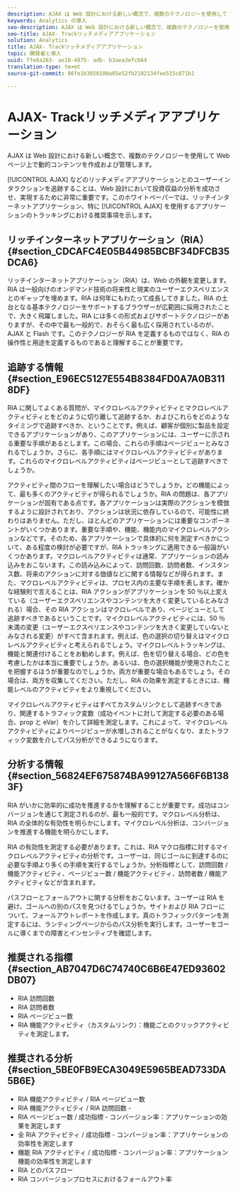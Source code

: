 ```yaml
---
description: AJAX は Web 設計における新しい概念で、複数のテクノロジーを使用して Web ページ上で動的コンテンツを作成および管理します。
keywords: Analytics の導入
seo-description: AJAX は Web 設計における新しい概念で、複数のテクノロジーを使用して Web ページ上で動的コンテンツを作成および管理します。
seo-title: AJAX- Trackリッチメディアアプリケーション
solution: Analytics
title: AJAX- Trackリッチメディアアプリケーション
topic: 開発者と導入
uuid: ffe6a263- ae18-4875- adb- b3aea3efcb64
translation-type: tm+mt
source-git-commit: 86fe1b3650100a05e52fb2102134fee515c871b1

---
```



# AJAX- Trackリッチメディアアプリケーション

AJAX は Web 設計における新しい概念で、複数のテクノロジーを使用して Web ページ上で動的コンテンツを作成および管理します。

[!UICONTROL AJAX] などのリッチメディアアプリケーションとのユーザーインタラクションを追跡することは、Web 設計において投資収益の分析を成功させ、実現するために非常に重要です。このホワイトペーパーでは、リッチインターネットアプリケーション、特に [!UICONTROL AJAX] を使用するアプリケーションのトラッキングにおける推奨事項を示します。

## リッチインターネットアプリケーション（RIA） {#section_CDCAFC4E05B44985BCBF34DFCB35DCA6}

リッチインターネットアプリケーション（RIA）は、Web の外観を変更します。RIA は一般向けのオンデマンド技術の将来性と現実のユーザーエクスペリエンスとのギャップを埋めます。RIA は何年にもわたって成長してきました。RIA の土台となる基本テクノロジーをサポートするブラウザーが広範囲に採用されたことで、大きく飛躍しました。RIA には多くの形式およびサポートテクノロジーがありますが、その中で最も一般的で、おそらく最も広く採用されているのが、AJAX と Flash です。このテクノロジーが RIA を定義するものではなく、RIA の操作性と用途を定義するものであると理解することが重要です。

## 追跡する情報 {#section_E96EC5127E554B8384FD0A7A0B3118DF}

RIA に関してよくある質問が、マイクロレベルアクティビティとマクロレベルアクティビティとをどのように切り離して追跡するか、およびこれらをどのようなタイミングで追跡すべきか、ということです。例えば、顧客が個別に製品を設定できるアプリケーションがあり、このアプリケーションには、ユーザーに示される重要な手順があるとします。この場合、これらの手順はページビューとみなされるでしょうか。さらに、各手順にはマイクロレベルアクティビティがあります。これらのマイクロレベルアクティビティはページビューとして追跡すべきでしょうか。

アクティビティ間のフローを理解したい場合はどうでしょうか。どの機能によって、最も多くのアクティビティが得られるでしょうか。RIA の問題は、各アプリケーションが固有である点です。各アプリケーションは実際のアクションを模倣するように設計されており、アクションは状況に依存しているので、可能性に終わりはありません。ただし、ほとんどのアプリケーションには重要なコンポーネントがいくつかあります。重要な手順や、機能、機能内のマイクロレベルアクションなどです。そのため、各アプリケーションで具体的に何を測定すべきかについて、ある程度の検討が必要ですが、RIA トラッキングに適用できる一般論がいくつかあります。マクロレベルアクティビティは通常、アプリケーションの読み込みをおこないます。この読み込みによって、訪問回数、訪問者数、インスタンス数、将来のアクションに対する価値などに関する情報などが得られます。また、マクロレベルアクティビティは、プロセス内の主要な手順を表します。確かな経験則で言えることは、RIA アクションがアプリケーションを 50 ％以上変えている（ユーザーエクスペリエンスやコンテンツを大きく変更しているとみなされる）場合、その RIA アクションはマクロレベルであり、ページビューとして追跡すべきであるということです。マイクロレベルアクティビティには、50 ％未満の変更（ユーザーエクスペリエンスやコンテンツを大きく変更していないとみなされる変更）がすべて含まれます。例えば、色の選択の切り替えはマイクロレベルアクティビティと考えられるでしょう。マイクロレベルトラッキングは、機能と関連付けることをお勧めします。例えば、色を切り替える場合、どの色を考慮したかは本当に重要でしょうか。あるいは、色の選択機能が使用されたことを把握するほうが重要なのでしょうか。両方が重要な場合もあるでしょう。その場合は、両方を収集してください。ただし、RIA の効果を測定するときには、機能レベルのアクティビティをより重視してください。

マイクロレベルアクティビティはすべてカスタムリンクとして追跡すべきであり、関連するトラフィック変数（成功イベントに対して測定する必要のある場合、prop と eVar）を介して詳細を測定します。これによって、マイクロレベルアクティビティによりページビューが水増しされることがなくなり、またトラフィック変数を介してパス分析ができるようになります。

## 分析する情報 {#section_56824EF675874BA99127A566F6B1383F}

RIA がいかに効率的に成功を推進するかを理解することが重要です。成功はコンバージョンを通じて測定されるのが、最も一般的です。マクロレベル分析は、RIA の全体的な有効性を明らかにします。マイクロレベル分析は、コンバージョンを推進する機能を明らかにします。

RIA の有効性を測定する必要があります。これは、RIA マクロ指標に対するマイクロレベルアクティビティの分析です。ユーザーは、同じゴールに到達するのに必要な手順より多くの手順を実行するでしょうか。分析指標として、訪問回数 / 機能アクティビティ、ページビュー数 / 機能アクティビティ、訪問者数 / 機能アクティビティなどが含まれます。

パスフローとフォールアウトに関する分析をおこないます。ユーザーは RIA を避け、ゴールへの別のパスを見つけるでしょうか。サイトおよび RIA フローについて、フォールアウトレポートを作成します。真のトラフィックパターンを測定するには、ランティングページからのパス分析を実行します。ユーザーをゴールに導くまでの障害とインセンティブを確認します。

## 推奨される指標 {#section_AB7047D6C74740C6B6E47ED93602DB07}

* RIA 訪問回数
* RIA 訪問者数
* RIA ページビュー数
* RIA 機能アクティビティ（カスタムリンク）：機能ごとのクリックアクティビティを測定します。

## 推奨される分析 {#section_5BE0FB9ECA3049E5965BEAD733DA5B6E}

* RIA 機能アクティビティ / RIA ページビュー数
* RIA 機能アクティビティ / RIA 訪問回数 -
* RIA ページビュー数 / 成功指標 - コンバージョン率：アプリケーションの効果を測定します
* 全 RIA アクティビティ / 成功指標 - コンバージョン率：アプリケーションの効率性を測定します
* 機能 RIA アクティビティ / 成功指標 - コンバージョン率：アプリケーション機能の効率性を測定します
* RIA とのパスフロー
* RIA コンバージョンプロセスにおけるフォールアウト率

